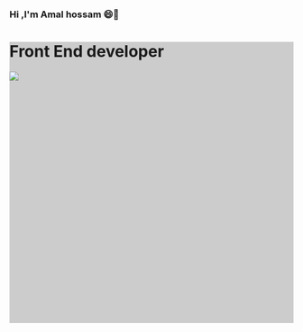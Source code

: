 ### Hi ,I'm Amal hossam 😄👋
<div style="width:100%; height:500px; background:#ccc">
<h1> Front End developer</h1>
<img src="https://i.postimg.cc/MTQbGXj5/bg.jpg" width:"300px" height:"300px >
</div>


<!--
**Amal-hossam/Amal-hossam** is a ✨ _special_ ✨ repository because its `README.md` (this file) appears on your GitHub profile.

Here are some ideas to get you started:

- 🔭 I’m currently working on ...
- 🌱 I’m currently learning ...
- 👯 I’m looking to collaborate on ...
- 🤔 I’m looking for help with ...
- 💬 Ask me about ...
- 📫 How to reach me: ...
- 😄 Pronouns: ...
- ⚡ Fun fact: ...
-->
